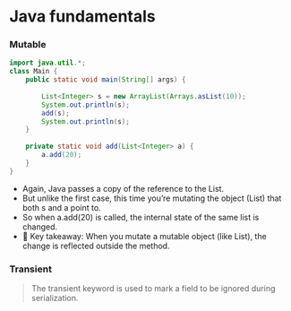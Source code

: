 # Java fundamentals

### Mutable

```java
import java.util.*;
class Main {
    public static void main(String[] args) {
        
        List<Integer> s = new ArrayList(Arrays.asList(10));
        System.out.println(s);
        add(s);
        System.out.println(s);
    }
    
    private static void add(List<Integer> a) {
        a.add(20);
    }
}
```
- Again, Java passes a copy of the reference to the List. 
- But unlike the first case, this time you’re mutating the object (List) that both s and a point to. 
- So when a.add(20) is called, the internal state of the same list is changed. 
- 📌 Key takeaway: When you mutate a mutable object (like List), the change is reflected outside the method.



### Transient

> The transient keyword is used to mark a field to be ignored during serialization.